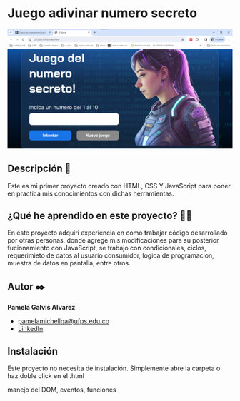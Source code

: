 # Juego adivinar numero secreto
![Imagen del proyecto](https://github.com/pamelamichellga01/Mi-Portafolio/blob/main/Juego-Secreto/img/juego-secreto.png?raw=true)


## Descripción 📑

Este es mi primer proyecto creado con HTML, CSS Y JavaScript para poner en practica mis conocimientos con dichas herramientas. 

## ¿Qué he aprendido en este proyecto? 🙇🏻 

En este proyecto adquirí experiencia en como trabajar código desarrollado por otras personas, donde agrege mis modificaciones para su posterior fucionamiento con JavaScript, se trabajo con condicionales, ciclos, requerimieto de datos al usuario consumidor, logica de programacion, muestra de datos en pantalla, entre otros.

## Autor ✒️
**Pamela Galvis Alvarez**

* [pamelamichellga@ufps.edu.co](pamelamichellga@ufps.edu.co)
* [LinkedIn](https://www.linkedin.com/in/pamela-michell-galvis-alvarez-b4b8611bb/)

## Instalación 
Este proyecto no necesita de instalación. Simplemente abre la carpeta o haz doble click en el .html
  
manejo del DOM, eventos, funciones
